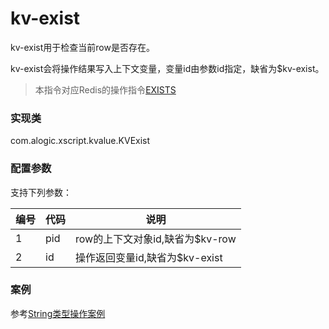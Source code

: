 kv-exist
========

kv-exist用于检查当前row是否存在。

kv-exist会将操作结果写入上下文变量，变量id由参数id指定，缺省为$kv-exist。

> 本指令对应Redis的操作指令[EXISTS](http://redis.io/commands/exists)

### 实现类

com.alogic.xscript.kvalue.KVExist

### 配置参数

支持下列参数：

| 编号 | 代码 | 说明 |
| ---- | ---- | ---- |
| 1 | pid | row的上下文对象id,缺省为$kv-row |
| 2 | id | 操作返回变量id,缺省为$kv-exist |


### 案例

参考[String类型操作案例](case.string.md)
